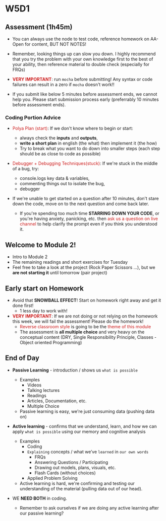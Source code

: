 # W5D1

## Assessment (1h45m)
- You can always use the node to test code, reference homework on AA-Open for content, BUT NOT NOTES! 

- Remember, looking things up can slow you down. I highly recommend that you try the problem with your own knowledge first to the best of your ability, then reference material to double check (especially for FRQs)

- <span style="color:#cd1d1d;">**VERY IMPORTANT**</span>: run `mocha` before submitting! Any syntax or code failures can result in a zero if `mocha` doesn't work!!
  
- If you submit like below 5 minutes before assessment ends, we cannot help you. Please start submission process early (preferrably 10 minutes before assessment ends).

### Coding Portion Advice
- <span style="color:#cd1d1d;">Polya Plan (start)</span>: If we don't know where to begin or start:
  - always check the **inputs** and **outputs**, 
  - **write a short plan** in english (the what) then implement it (the how)
  - Try to break what you want to do down into smaller steps (each step should be as close to code as possible)

-  <span style="color:#cd1d1d;">Debugger + Debugging Techniques(stuck)</span>: If we're stuck in the middle of a bug, try:
   -  console.logs key data & variables,
   -  commenting things out to isolate the bug, 
   -  debugger 

- If we're unable to get started on a question after 10 minutes, don't stare down the code, move on to the next question and come back later.  
  - If you're spending too much time **STARRING DOWN YOUR CODE**, or you're having anxiety, panicking, etc. then <span style="color:#cd1d1d;">ask us a question on live channel</span> to help clarify the prompt even if you think you understood it.


## Welcome to Module 2!
- Intro to Module 2
- The remaining readings and short exercises for Tuesday
- Feel free to take a look at the project (Rock Paper Scissors ...), but we **are not starting it** until tomorrow (pair project) 

## Early start on Homework
- Avoid that **SNOWBALL EFFECT**! Start on homework right away and get it done first!
  - 1 less day to work with! 
- <span style="color:#cd1d1d;">**VERY IMPORTANT**</span>: If we are not doing or not relying on the homework this week, we will fail the assessment! Please do the homework!
  - <span style="color:#cd1d1d;">Reverse classroom style</span> is going to be the <span style="color:#cd1d1d;">theme of this module</span>
  - The assessment is **all multiple choice** and very heavy on the conceptual content (DRY, Single Responsibility Principle, Classes - Object oriented Programming)
	
## End of Day
- **Passive Learning** - introduction / shows us `what is possible`
  - Examples
    - Videos
    - Talking lectures
    - Readings
    - Articles, Documentation, etc.
    - Multiple Choice
  - Passive learning is easy, we're just consuming data (pushing data on)

- **Active learning** - confirms that we understand, learn, and how we can apply `what is possible` using our memory and cognitive analysis 
  - Examples
    - Coding
    - `Explaining` concepts / what we’ve `learned` in `our own words`
      - FRQs
      - Answering Questions / Participating
      - Drawing out models, plans, visuals, etc.
      - Flash Cards (without choices)
    - Applied Problem Solving
  - Active learning is hard, we're confirming and testing our understanding of the material (pulling data out of our head).

- WE **NEED BOTH** in coding. 
  - Remember to ask ourselves if we are doing any active learning after our passive learning?